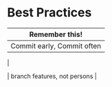 # Best Practices 

| Remember this!|
|---|
| Commit early, Commit often |
|


| branch features, not persons |
